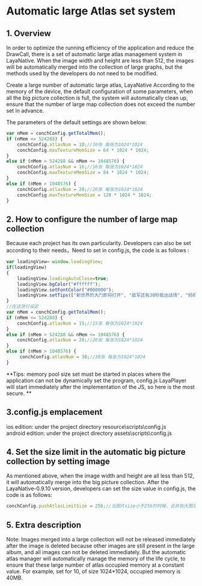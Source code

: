 # Automatic large Atlas set system

## 1. Overview

In order to optimize the running efficiency of the application and reduce the DrawCall, there is a set of automatic large atlas management system in LayaNative. When the image width and height are less than 512, the images will be automatically merged into the collection of large graphs, but the methods used by the developers do not need to be modified.

Create a large number of automatic large atlas, LayaNative According to the memory of the device, the default configuration of some parameters, when all the big picture collection is full, the system will automatically clean up, ensure that the number of large map collection does not exceed the number set in advance.

The parameters of the default settings are shown below: 

```javascript
var nMem = conchConfig.getTotalMem();
if (nMem <= 524288) {
    conchConfig.atlasNum = 10;//10张 每张为1024*1024
    conchConfig.maxTextureMemSize = 64 * 1024 * 1024;
}
else if (nMem > 524288 && nMem <= 1048576) {
    conchConfig.atlasNum = 16;//16张 每张为1024*1024
    conchConfig.maxTextureMemSize = 84 * 1024 * 1024;
}
else if (nMem > 1048576) {
    conchConfig.atlasNum = 20;//20张 每张为1024*1024
    conchConfig.maxTextureMemSize = 128 * 1024 * 1024;
}
```


## 2. How to configure the number of large map collection

Because each project has its own particularity. Developers can also be set according to their needs，Need to set in config.js, the code is as follows :

```javascript
var loadingView= window.loadingView;
if(loadingView)
{
    loadingView.loadingAutoClose=true;
    loadingView.bgColor("#ffffff");
    loadingView.setFontColor("#000000");
    loadingView.setTips(["新世界的大门即将打开", "敌军还有30秒抵达战场", "妈妈说，心急吃不了热豆腐"]);
}
//在这进行设定
var nMem = conchConfig.getTotalMem();
if (nMem <= 524288) {
    conchConfig.atlasNum = 15;//15张 每张为1024*1024
}
else if (nMem > 524288 && nMem <= 1048576) {
    conchConfig.atlasNum = 20;//20张 每张为1024*1024
}
else if (nMem > 1048576) {
     conchConfig.atlasNum = 30;//30张 每张为1024*1024
}
```

**Tips: memory pool size set must be started in places where the application can not be dynamically set the program, config.js LayaPlayer will start immediately after the implementation of the JS, so here is the most secure. **  


##  3.config.js emplacement

ios edition: under the project directory resource\scripts\config.js  
android edition: under the project directory assets\scripts\config.js    


## 4. Set the size limit in the automatic big picture collection by setting image

As mentioned above, when the image width and height are all less than 512, it will automatically merge into the big picture collection. After the LayaNative-0.9.10 version, developers can set the size value in config.js, the code is as follows:
```javascript
conchConfig.pushAtlasLimitSize = 256;//当图片size小于256的时候，合并到大图合集中
```


## 5. Extra description

Note: Images merged into a large collection will not be released immediately after the image is deleted because other images are still present in the large album, and all images can not be deleted immediately. But the automatic atlas manager will automatically manage the memory of the life cycle, to ensure that these large number of atlas occupied memory at a constant value. For example, set for 10, of size 1024*1024, occupied memory is 40MB.
